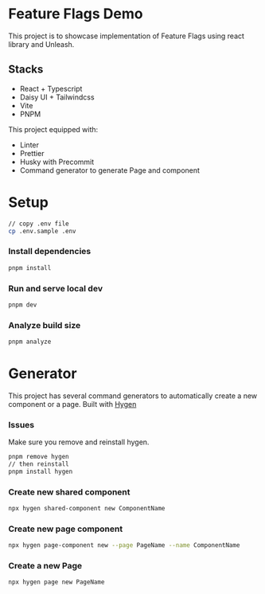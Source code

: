 # Feature Flags Demo

This project is to showcase implementation of Feature Flags using react library and Unleash.

## Stacks

- React + Typescript
- Daisy UI + Tailwindcss
- Vite
- PNPM

This project equipped with:

- Linter
- Prettier
- Husky with Precommit
- Command generator to generate Page and component

# Setup

```bash
// copy .env file
cp .env.sample .env
```

### Install dependencies

```bash
pnpm install
```

### Run and serve local dev

```bash
pnpm dev
```

### Analyze build size

```bash
pnpm analyze
```

# Generator

This project has several command generators to automatically create a new component or a page. Built with [Hygen](https://hygen.io/)

### Issues

Make sure you remove and reinstall hygen.

```bash
pnpm remove hygen
// then reinstall
pnpm install hygen
```

### Create new shared component

```bash
npx hygen shared-component new ComponentName
```

### Create new page component

```bash
npx hygen page-component new --page PageName --name ComponentName
```

### Create a new Page

```bash
npx hygen page new PageName
```
